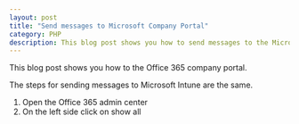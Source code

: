 ```yaml
---
layout: post
title: "Send messages to Microsoft Company Portal"
category: PHP
description: This blog post shows you how to send messages to the Microsoft Company portal as a Office 365 admin.
---
```


This blog post shows you how to the Office 365 company portal. 

The steps for sending messages to Microsoft Intune are the same.

1. Open the Office 365 admin center
2. On the left side click on show all




